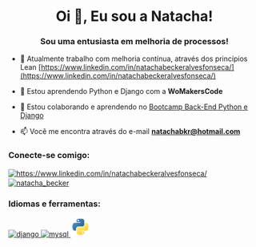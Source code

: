 <h1 align="center">Oi 👋, Eu sou a Natacha!</h1>
<h3 align="center">Sou uma entusiasta em melhoria de processos!</h3>

- 🔭 Atualmente trabalho com melhoria contínua, através dos princípios Lean [https://www.linkedin.com/in/natachabeckeralvesfonseca/](https://www.linkedin.com/in/natachabeckeralvesfonseca/)

- 🌱 Estou aprendendo Python e Django com a **WoMakersCode**

- 👯 Estou colaborando e aprendendo no [Bootcamp Back-End Python e Django](https://github.com/squad-hedy-lamar)

- 📫 Você me encontra através do e-mail **natachabkr@hotmail.com**

<h3 align="left">Conecte-se comigo:</h3>
<p align="left">
<a href="https://linkedin.com/in/https://www.linkedin.com/in/natachabeckeralvesfonseca/" target="blank"><img align="center" src="https://raw. githubusercontent.com/rahuldkjain/github-profile-readme-generator/master/src/images/icons/Social/linked-in-alt.svg" alt="https://www.linkedin.com/in/natachabeckeralvesfonseca/" altura="30" largura="40" /></a>
<a href="https://discord.gg/natacha_becker" target="blank"><img align="center" src="https:/ /raw.githubusercontent.com/rahuldkjain/github-profile-readme-generator/master/src/images/icons/Social/discord.svg" alt="natacha_becker" altura="30" largura="40" /></a>
</p>

<h3 align="left">Idiomas e ferramentas:</h3>
<p align="left"> <a href="https ://www.djangoproject.com/" target="_blank" rel="noreferrer"> <img src="https://cdn.worldvectorlogo.com/logos/django.svg" alt="django" width=" 40" altura="40"/> </a> <a href="https://www.mysql.com/" target="_blank" rel="noreferrer"> <img src="https://raw .githubusercontent.com/devicons/devicon/master/icons/mysql/mysql-original-wordmark.svg" alt="mysql" largura="40" altura="40"/> </a> <a href="https ://www.python.org" alvo="_blank" rel="noreferrer"> <img src="https://raw.githubusercontent.com/devicons/devicon/master/icons/python/python-original.svg" alt="python" width="40" height=" 40"/> </a> </p>
